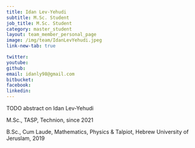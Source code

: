 ```yaml
---
title: Idan Lev-Yehudi
subtitle: M.Sc. Student
job_title: M.Sc. Student
category: master_student
layout: team_member_personal_page
image: /img/team/IdanLevYehudi.jpeg
link-new-tab: true

twitter: 
youtube: 
github: 
email: idanly98@gmail.com
bitbucket: 
facebook: 
linkedin: 
---
```


TODO abstract on Idan Lev-Yehudi

M.Sc., TASP, Technion, since 2021

B.Sc., Cum Laude, Mathematics, Physics & Talpiot, Hebrew University of Jeruslam, 2019


<!-- {% bibliography --query @*[year=2023] --group_by none %}
{% bibliography -q @*[c ~= {{ V. Indelman }}] %}
{% bibliography --sort authors %} -->

